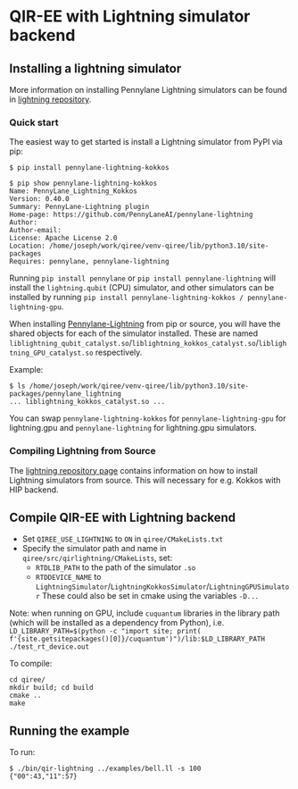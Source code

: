# QIR-EE with Lightning simulator backend

## Installing a lightning simulator

More information on installing Pennylane Lightning simulators can be found in [lightning repository](https://github.com/PennyLaneAI/pennylane-lightning).

### Quick start
The easiest way to get started is install a Lightning simulator from PyPI via pip:

```
$ pip install pennylane-lightning-kokkos

$ pip show pennylane-lightning-kokkos
Name: PennyLane_Lightning_Kokkos
Version: 0.40.0
Summary: PennyLane-Lightning plugin
Home-page: https://github.com/PennyLaneAI/pennylane-lightning
Author: 
Author-email: 
License: Apache License 2.0
Location: /home/joseph/work/qiree/venv-qiree/lib/python3.10/site-packages
Requires: pennylane, pennylane-lightning
```
Running `pip install pennylane` or `pip install pennylane-lightning` will install the `lightning.qubit` (CPU) simulator, and other simulators can be installed by running `pip install pennylane-lightning-kokkos / pennylane-lightning-gpu`.

When installing [Pennylane-Lightning](https://github.com/PennyLaneAI/pennylane-lightning) from pip or source, you will have the shared objects for each of the simulator installed. These are named `liblightning_qubit_catalyst.so`/`liblightning_kokkos_catalyst.so`/`liblightning_GPU_catalyst.so` respectively.

Example:
```
$ ls /home/joseph/work/qiree/venv-qiree/lib/python3.10/site-packages/pennylane_lightning
... liblightning_kokkos_catalyst.so ...
```

You can swap `pennylane-lightning-kokkos` for `pennylane-lightning-gpu` for lightning.gpu and `pennylane-lightning` for lightning.gpu simulators.

### Compiling Lightning from Source

The [lightning repository page](https://github.com/PennyLaneAI/pennylane-lightning) contains information on how to install Lightning simulators from source. This will necessary for e.g. Kokkos with HIP backend.

## Compile QIR-EE with Lightning backend

- Set `QIREE_USE_LIGHTNING` to `ON` in `qiree/CMakeLists.txt`
- Specify the simulator path and name in `qiree/src/qirlightning/CMakeLists`, set:
    - `RTDLIB_PATH` to the path of the simulator `.so`
    - `RTDDEVICE_NAME` to `LightningSimulator`/`LightningKokkosSimulator`/`LightningGPUSimulator`
These could also be set in cmake using the variables `-D...`

Note: when running on GPU, include `cuquantum` libraries in the library path (which will be installed as a dependency from Python), i.e. `LD_LIBRARY_PATH=$(python -c "import site; print( f'{site.getsitepackages()[0]}/cuquantum')")/lib:$LD_LIBRARY_PATH ./test_rt_device.out`

To compile:

```
cd qiree/
mkdir build; cd build
cmake ..
make

```

## Running the example

To run:

```
$ ./bin/qir-lightning ../examples/bell.ll -s 100
{"00":43,"11":57}
```

